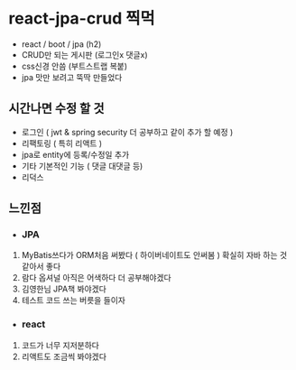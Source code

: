 # react-jpa-crud 찍먹


- react / boot / jpa (h2)
- CRUD만 되는 게시판 (로그인x 댓글x)
- css신경 안씀 (부트스트랩 복붙)
- jpa 맛만 보려고 뚝딱 만들었다


## 시간나면 수정 할 것

- 로그인  ( jwt & spring security 더 공부하고 같이 추가 할 예정 )
- 리팩토링 ( 특히 리액트 )
- jpa로 entity에 등록/수정일 추가
- 기타 기본적인 기능 ( 댓글 대댓글 등)
- 리덕스


## 느낀점

- ### JPA
1. MyBatis쓰다가 ORM처음 써봤다 ( 하이버네이트도 안써봄 ) 확실히 자바 하는 것 같아서 좋다
2. 람다 옵셔널 아직은 어색하다 더 공부해야겠다
3. 김영한님 JPA책 봐야겠다
4. 테스트 코드 쓰는 버릇을 들이자


- ### react
1. 코드가 너무 지저분하다 
2. 리액트도 조금씩 봐야겠다
